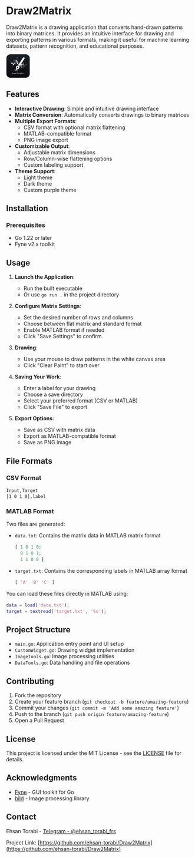# Draw2Matrix

Draw2Matrix is a drawing application that converts hand-drawn patterns into binary matrices. It provides an intuitive interface for drawing and exporting patterns in various formats, making it useful for machine learning datasets, pattern recognition, and educational purposes.

<img src="Icon.png" alt="Draw2Matrix Interface" width="64" height="64">

## Features

- **Interactive Drawing**: Simple and intuitive drawing interface
- **Matrix Conversion**: Automatically converts drawings to binary matrices
- **Multiple Export Formats**:
  - CSV format with optional matrix flattening
  - MATLAB-compatible format
  - PNG image export
- **Customizable Output**:
  - Adjustable matrix dimensions
  - Row/Column-wise flattening options
  - Custom labeling support
- **Theme Support**:
  - Light theme
  - Dark theme
  - Custom purple theme

## Installation

### Prerequisites

- Go 1.22 or later
- Fyne v2.x toolkit

## Usage

1. **Launch the Application**:

   - Run the built executable
   - Or use `go run .` in the project directory

2. **Configure Matrix Settings**:

   - Set the desired number of rows and columns
   - Choose between flat matrix and standard format
   - Enable MATLAB format if needed
   - Click "Save Settings" to confirm

3. **Drawing**:

   - Use your mouse to draw patterns in the white canvas area
   - Click "Clear Paint" to start over

4. **Saving Your Work**:

   - Enter a label for your drawing
   - Choose a save directory
   - Select your preferred format (CSV or MATLAB)
   - Click "Save File" to export

5. **Export Options**:
   - Save as CSV with matrix data
   - Export as MATLAB-compatible format
   - Save as PNG image

## File Formats

### CSV Format

```csv
Input,Target
[1 0 1 0],label
```

### MATLAB Format

Two files are generated:

- `data.txt`: Contains the matrix data in MATLAB matrix format

  ```matlab
  [ 1 0 1 0;
    0 1 0 1;
    1 1 0 0 ]
  ```

- `target.txt`: Contains the corresponding labels in MATLAB array format
  ```matlab
  [ 'A' 'B' 'C' ]
  ```

You can load these files directly in MATLAB using:

```matlab
data = load('data.txt');
target = textread('target.txt', '%s');
```

## Project Structure

- `main.go`: Application entry point and UI setup
- `CustomWidget.go`: Drawing widget implementation
- `ImageTools.go`: Image processing utilities
- `DataTools.go`: Data handling and file operations

## Contributing

1. Fork the repository
2. Create your feature branch (`git checkout -b feature/amazing-feature`)
3. Commit your changes (`git commit -m 'Add some amazing feature'`)
4. Push to the branch (`git push origin feature/amazing-feature`)
5. Open a Pull Request

## License

This project is licensed under the MIT License - see the [LICENSE](LICENSE) file for details.

## Acknowledgments

- [Fyne](https://fyne.io/) - GUI toolkit for Go
- [bild](https://github.com/anthonynsimon/bild) - Image processing library

## Contact

Ehsan Torabi - [Telegram - @ehsan_torabi_frs](https://t.me/ehsan_torabi_frs)

Project Link: [https://github.com/ehsan-torabi/Draw2Matrix](https://github.com/ehsan-torabi/Draw2Matrix)
